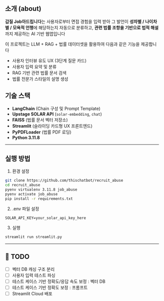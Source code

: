 ## 소개 (about)

**갑질 Job아드립니다**는 사용자로부터 면접 경험을 입력 받아 그 발언이 **성차별 / 나이차별 / 모욕적 언행**에 해당하는지 자동으로 분류하고, **관련 법률 조항을 기반으로 법적 해설**까지 제공하는 AI 기반 웹앱입니다

이 프로젝트는 LLM + RAG + 법률 데이터셋을 활용하여 다음과 같은 기능을 제공합니다

- 사용자 인터뷰 유도 UX (3단계 질문 카드)
- 사용자 입력 요약 및 분류
- RAG 기반 관련 법률 문서 검색
- 법률 전문가 스타일의 설명 생성


## 기술 스택

- **LangChain** (Chain 구성 및 Prompt Template)
- **Upstage SOLAR API** (`solar-embedding`, `chat`)
- **FAISS** (법률 문서 벡터 저장소)
- **Streamlit** (슬라이딩 카드형 UX 프론트엔드)
- **PyPDFLoader** (법률 PDF 로딩)
- **Python 3.11.8** 

---

## 실행 방법

1. 환경 설정
```bash
git clone https://github.com/thischatbot/recruit_abuse
cd recruit_abuse
pyenv virtualenv 3.11.8 job_abuse
pyenv activate job_abuse
pip install -r requirements.txt
```
2. .env 파일 설정
```
SOLAR_API_KEY=your_solar_api_key_here
```

3. 실행
```bash
streamlit run streamlit.py
```

---

## 📌 TODO

- [ ] 벡터 DB 캐싱 구조 분리
- [ ] 사용자 입력 테스트 파싱
- [ ] 테스트 케이스 기반 정확도/응답 속도 보정 : 벡터 DB
- [ ] 테스트 케이스 기반 정확도 보정 : 프롬프트
- [ ] Streamlit Cloud 배포